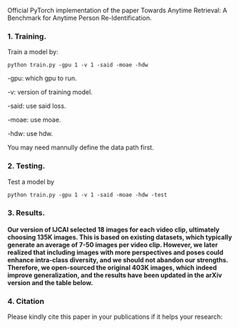 Official PyTorch implementation of the paper Towards Anytime Retrieval: A Benchmark for Anytime Person Re-Identification.

### 1. Training.
Train a model by:
```
python train.py -gpu 1 -v 1 -said -moae -hdw
```
-gpu: which gpu to run.

-v: version of training model.

-said: use said loss.

-moae: use moae.

-hdw: use hdw.

You may need mannully define the data path first.

### 2. Testing.
Test a model by
```
python train.py -gpu 1 -v 1 -said -moae -hdw -test
```

### 3. Results.
#### Our version of IJCAI selected 18 images for each video clip, ultimately choosing 135K images. This is based on existing datasets, which typically generate an average of 7-50 images per video clip. However, we later realized that including images with more perspectives and poses could enhance intra-class diversity, and we should not abandon our strengths. Therefore, we open-sourced the original 403K images, which indeed improve generalization, and the results have been updated in the arXiv version and the table below.





### 4. Citation
Please kindly cite this paper in your publications if it helps your research:

```
```





